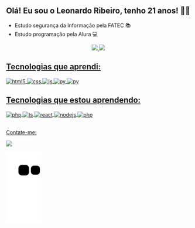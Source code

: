 ## Olá! Eu sou o Leonardo Ribeiro, tenho 21 anos! 🙍🏿

- Estudo segurança da Informação pela FATEC 📚
- Estudo programação pela Alura 💻

<div align="center">
  <a href="https://github.com/Leoxzs">
  <img height="160em" src="https://github-readme-stats.vercel.app/api?username=Leoxzs&show_icons=true&theme=dracula&include_all_commits=true&count_private=true"/>
  <img height="160em" src="https://github-readme-stats.vercel.app/api/top-langs/?username=Leoxzs&layout=compact&langs_count=7&theme=dracula"/>
</div>
  
## Tecnologias que aprendi:

<div style="display: inline_block">
  <img align="center" alt="html5" src="https://img.shields.io/badge/HTML5-E34F26?style=for-the-badge&logo=html5&logoColor=white" />
  <img align="center" alt="css" src="https://img.shields.io/badge/CSS3-1572B6?style=for-the-badge&logo=css3&logoColor=white" />
  <img align="center" alt="js" src="https://img.shields.io/badge/JavaScript-F7DF1E?style=for-the-badge&logo=javascript&logoColor=black" /> 
  <img align="center" alt="py" widht="50px" height="60px" src="https://cdn.jsdelivr.net/gh/devicons/devicon/icons/python/python-original-wordmark.svg" />
  <img align="center" alt="py" widht="50px" height="60px" img src="https://cdn.jsdelivr.net/gh/devicons/devicon/icons/mysql/mysql-original-wordmark.svg" />
          
 
## Tecnologias que estou aprendendo:  
  
  <img align ="center" alt="php" widht="50px" height="60px" src="https://cdn.jsdelivr.net/gh/devicons/devicon/icons/php/php-plain.svg" />
  <img align="center" alt="ts" src="https://img.shields.io/badge/TypeScript-007ACC?style=for-the-badge&logo=typescript&logoColor=white" />
  <img align="center" alt="react" src="https://img.shields.io/badge/React-20232A?style=for-the-badge&logo=react&logoColor=61DAFB" />
  <img align="center" alt="nodejs" src="https://img.shields.io/badge/Node.js-43853D?style=for-the-badge&logo=node.js&logoColor=white" />
   <img align ="center" alt="php" widht="50px" height="80px" src="https://cdn.jsdelivr.net/gh/devicons/devicon/icons/nodejs/nodejs-original-wordmark.svg" />
      
</div><br/>
  
 Contate-me:

 <a href="https://www.linkedin.com/in/leonardo-r2022" target="_blank"><img src="https://img.shields.io/badge/-LinkedIn-%230077B5?style=for-the-badge&logo=linkedin&logoColor=white" target="_blank"></a> 
  
![Snake eif](https://github.com/LeoNardoRR/LeoNardoRR/blob/output/github-contribution-grid-snake.svg)
